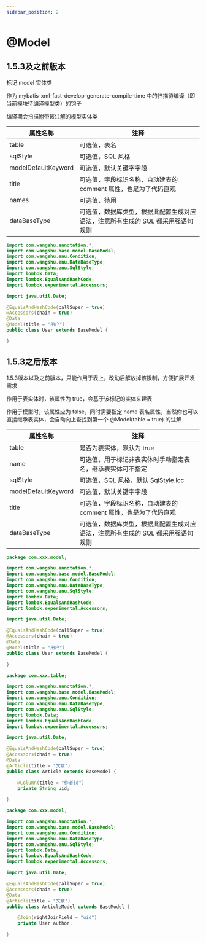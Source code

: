 ```yaml
---
sidebar_position: 2
---
```


# @Model

## 1.5.3及之前版本

标记 model 实体类

作为 mybatis-xml-fast-develop-generate-compile-time 中的扫描待编译（即当前模块待编译模型类）的钩子

编译期会扫描附带该注解的模型实体类

| 属性名称                | 注释                                         |
|---------------------|--------------------------------------------|
| table               | 可选值，表名                                     |
| sqlStyle            | 可选值，SQL 风格                                 |
| modelDefaultKeyword | 可选值，默认关键字字段                                |
| title               | 可选值，字段标识名称，自动建表的 comment 属性，也是为了代码直观       |
| names               | 可选值，待用                                     |
| dataBaseType        | 可选值，数据库类型，根据此配置生成对应语法，注意所有生成的 SQL 都采用强语句规则 |

```java
import com.wangshu.annotation.*;
import com.wangshu.base.model.BaseModel;
import com.wangshu.enu.Condition;
import com.wangshu.enu.DataBaseType;
import com.wangshu.enu.SqlStyle;
import lombok.Data;
import lombok.EqualsAndHashCode;
import lombok.experimental.Accessors;

import java.util.Date;

@EqualsAndHashCode(callSuper = true)
@Accessors(chain = true)
@Data
@Model(title = "用户")
public class User extends BaseModel {

}
```

## 1.5.3之后版本

1.5.3版本以及之前版本，只能作用于表上，改动后解放掉该限制，方便扩展开发需求

作用于表实体时，该属性为 true，会基于该标记的实体来建表

作用于模型时，该属性应为 false，同时需要指定 name 表名属性，当然你也可以直接继承表实体，会自动向上查找到第一个 @Model(table = true) 的注解

| 属性名称                | 注释                                         |
|---------------------|--------------------------------------------|
| table               | 是否为表实体，默认为 true                            |
| name                | 可选值，用于标记非表实体时手动指定表名，继承表实体可不指定              |
| sqlStyle            | 可选值，SQL 风格，默认 SqlStyle.lcc                 |
| modelDefaultKeyword | 可选值，默认关键字字段                                |
| title               | 可选值，字段标识名称，自动建表的 comment 属性，也是为了代码直观       |
| dataBaseType        | 可选值，数据库类型，根据此配置生成对应语法，注意所有生成的 SQL 都采用强语句规则 |

```java
package com.xxx.model;

import com.wangshu.annotation.*;
import com.wangshu.base.model.BaseModel;
import com.wangshu.enu.Condition;
import com.wangshu.enu.DataBaseType;
import com.wangshu.enu.SqlStyle;
import lombok.Data;
import lombok.EqualsAndHashCode;
import lombok.experimental.Accessors;

import java.util.Date;

@EqualsAndHashCode(callSuper = true)
@Accessors(chain = true)
@Data
@Model(title = "用户")
public class User extends BaseModel {

}
```

```java
package com.xxx.table;

import com.wangshu.annotation.*;
import com.wangshu.base.model.BaseModel;
import com.wangshu.enu.Condition;
import com.wangshu.enu.DataBaseType;
import com.wangshu.enu.SqlStyle;
import lombok.Data;
import lombok.EqualsAndHashCode;
import lombok.experimental.Accessors;

import java.util.Date;

@EqualsAndHashCode(callSuper = true)
@Accessors(chain = true)
@Data
@Article(title = "文章")
public class Article extends BaseModel {

    @Column(title = "作者id")
    private String uid;

}
```

```java
package com.xxx.model;

import com.wangshu.annotation.*;
import com.wangshu.base.model.BaseModel;
import com.wangshu.enu.Condition;
import com.wangshu.enu.DataBaseType;
import com.wangshu.enu.SqlStyle;
import lombok.Data;
import lombok.EqualsAndHashCode;
import lombok.experimental.Accessors;

import java.util.Date;

@EqualsAndHashCode(callSuper = true)
@Accessors(chain = true)
@Data
@Article(title = "文章")
public class ArticleModel extends BaseModel {

    @Join(rightJoinField = "uid")
    private User author;

}
```